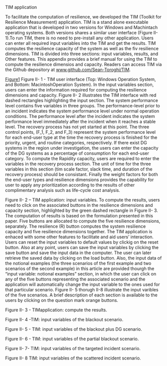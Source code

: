 TIM application


To facilitate the computation of resilience, we developed the TIM (Toolkit for Resilience Measurement) application. TIM is a stand alone executable application that is developed in two versions for Windows and Machintach operating systems. Both versions shares a similar user interface (Figure II- 1).To run TIM, there is no need to pre-install any other application. Users can enter all required input variables into the TIM and get the results. TIM computes the resilience capacity of the system as well as the fiv resilience dimensions. TIM is divided into three sections: input variables, results, and Other features. This appendix provides a brief manual for using the TIM to compute the resilience dimensios and capacity. Readers can access TIM via the Github depository at www.github.com/Sean-Toroghi/TIM.
 
 [Figure1](github.com/Sean-Toroghi/TIM/issues/1)
Figure II- 1 - TIM user interface (Top: Windows Operation System, and Bottom: MacintoshOperation System).
In the input variables section, users can enter the information required for computing the resilience dimensions and capacity. Figure II- 2 illustrates the TIM interface with red dashed rectangles highlighting the input section. The system performance level contains five variables in three groups. The performance-level prior to an incident indicates the system performance level under normal operation conditions. The performance level after the incident indicates the system performance level immediately after the incident when it reaches a stable level. The recovery process has not yet started at this point. The three control points, (F_1, F_2, and F_3) represent the system performance level for each end-user type at the time the recovery process is finished for the priority, urgent, and routine categories, respectively. If there exist DG systems in the region under investigation, the users can enter the capacity of the DG systems as a percentage of consumption for each end-user category. 
To compute the Rapidity capacity, users are required to enter the variables in the recovery process section. The unit of time for the three variables in this section (tim scale factor, slack time, and duration of the recovery process) should be consistant. Finally the weight factors for both the end-user types and resilience dimensions provides the capability for user to apply any prioritization according to the results of other complimentary analysis such as life-cycle cost analysis.

 
Figure II- 2 – TIM application: input variables. 
To compute the results, users need to click on the associated buttons in the resilience dimensions and capacity section, highlighted by the green dashed rectangle in Figure II- 3. The computation of results is based on the formulation presented in this paper. Five buttons are allocated to compute the five resilience dimensions, separately. The resilience (R) button computes the system resilience capacity and five resilience dimensions together.
The TIM application is enhaced with some other features to facilitate and aid users’ interaction. Users can reset the input variables to default values by clickig on the reset button. Also at any point, users can save the input variables by clicking the save button and save the input data in the computer. The user can later retrieve the saved data by clicking on the load button. Also, the input data of the notional examples (the three scenarios of the first example and two scenarios of the second example) in this article are provided  thourgh the “input variable: notional examples” section, in which the user can click on any of the five buttons representing the associated scenario and the application will automatically change the input variable to the ones used for that particular scenario. Figure II- 5 thorugh II-8 illustrate the input varibles of the five scenarios. A brief description of each section is available to the users by clicking on the question mark orange buttons.

 
Figure II- 3 - TIMapplication: compute the results.

 
Figure II- 4 -TIM: input variables of the blackout scenario.
 
Figure II- 5 - TIM: input variables of the blackout plus DG scenario.
 
Figure II- 6 - TIM: input variables of the partial blackout scenario.
 
Figure II- 7- TIM: input variables of the targeted incident scenario.
 
Figure II- 8 TIM: input variables of the scattered incident scenario.
